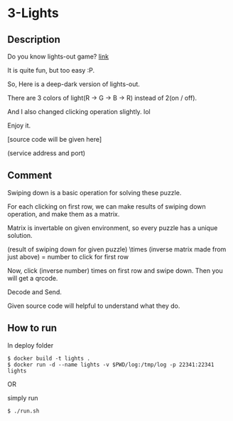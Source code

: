 # 3-Lights

## Description
Do you know lights-out game? [link](http://www.logicgamesonline.com/lightsout/)

It is quite fun, but too easy :P.

So, Here is a deep-dark version of lights-out.

There are 3 colors of light(R -> G -> B -> R) instead of 2(on / off).

And I also changed clicking operation slightly. lol

Enjoy it.

[source code will be given here]

(service address and port)

## Comment
Swiping down is a basic operation for solving these puzzle.

For each clicking on first row, we can make results of swiping down operation, and make them as a matrix.

Matrix is invertable on given environment, so every puzzle has a unique solution.

(result of swiping down for given puzzle) \times (inverse matrix made from just above) = number to click for first row

Now, click (inverse number) times on first row and swipe down. Then you will get a qrcode.

Decode and Send.

Given source code will helpful to understand what they do.

## How to run

In deploy folder
```
$ docker build -t lights .
$ docker run -d --name lights -v $PWD/log:/tmp/log -p 22341:22341 lights
```

OR

simply run
```
$ ./run.sh
```
